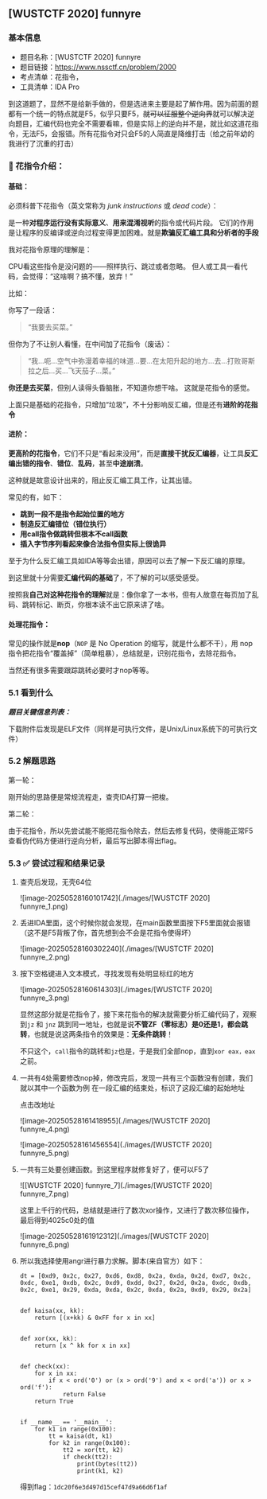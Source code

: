 ## [WUSTCTF 2020] funnyre

### 基本信息

* 题目名称：[WUSTCTF 2020] funnyre
* 题目链接：https://www.nssctf.cn/problem/2000
* 考点清单：花指令，
* 工具清单：IDA Pro

到这道题了，显然不是给新手做的，但是选进来主要是起了解作用。因为前面的题都有一个统一的特点就是F5，似乎只要F5，~~就可以征服整个逆向界~~就可以解决逆向题目，汇编代码也完全不需要看嘛，但是实际上的逆向并不是，就比如这道花指令，无法F5，会报错。所有花指令对只会F5的人简直是降维打击（给之前年幼的我进行了沉重的打击）

### 📌 花指令介绍：

#### 基础：

必须科普下花指令（英文常称为 *junk instructions* 或 *dead code*）：

是一种**对程序运行没有实际意义**、**用来混淆视听**的指令或代码片段。
 它们的作用是让程序的反编译或逆向过程变得更加困难。就是**欺骗反汇编工具和分析者的手段**

我对花指令原理的理解是：

CPU看这些指令是没问题的——照样执行、跳过或者忽略。
 但人或工具一看代码，会觉得：“这啥啊？搞不懂，放弃！”

比如：

你写了一段话：

> “我要去买菜。”

但你为了不让别人看懂，在中间加了花指令（废话）：

> “我...呃...空气中弥漫着幸福的味道...要...在太阳升起的地方...去...打败哥斯拉之后...买...飞天茄子...菜。”

**你还是去买菜**，但别人读得头昏脑胀，不知道你想干啥。
 这就是花指令的感觉。

上面只是基础的花指令，只增加“垃圾”，不十分影响反汇编，但是还有**进阶的花指令**



#### 进阶：

**更高阶的花指令**，它们不只是“看起来没用”，而是**直接干扰反汇编器**，让工具**反汇编出错的指令**、**错位**、**乱码**，甚至**中途崩溃**。

这种就是故意设计出来的，阻止反汇编工具工作，让其出错。

常见的有，如下：

- **跳到一段不是指令起始位置的地方**
- **制造反汇编错位（错位执行）**
- **用call指令做跳转但根本不call函数**
- **插入字节序列看起来像合法指令但实际上很诡异**

至于为什么反汇编工具如IDA等等会出错，原因可以去了解一下反汇编的原理。

到这里就十分需要**汇编代码的基础**了，不了解的可以感受感受。

按照我**自己对这种花指令的理解**就是：像你拿了一本书，但有人故意在每页加了乱码、跳转标记、断页，你根本读不出它原来讲了啥。



#### 处理花指令：

常见的操作就是**nop**（`NOP` 是 No Operation 的缩写，就是什么都不干），用 nop 指令把花指令“覆盖掉”（简单粗暴），总结就是，识别花指令，去除花指令。

当然还有很多需要跟踪跳转必要时才nop等等。



### 5.1 看到什么

***题目关键信息列表：***

下载附件后发现是ELF文件（同样是可执行文件，是Unix/Linux系统下的可执行文件）

### 5.2 解题思路

第一轮：

刚开始的思路便是常规流程走，查壳IDA打算一把梭。

第二轮：

由于花指令，所以先尝试能不能把花指令除去，然后去修复代码，使得能正常F5查看伪代码方便进行逆向分析，最后写出脚本得出flag。

### 5.3 ✅ 尝试过程和结果记录

1. 查壳后发现，无壳64位

   ![image-20250528160101742](./images/[WUSTCTF 2020] funnyre_1.png)

2. 丢进IDA里面，这个时候你就会发现，在main函数里面按下F5里面就会报错（这不是F5背叛了你，首先想到会不会是花指令使得坏）

   ![image-20250528160302240](./images/[WUSTCTF 2020] funnyre_2.png)

3. 按下空格键进入文本模式，寻找发现有处明显标红的地方

   ![image-20250528160614303](./images/[WUSTCTF 2020] funnyre_3.png)

   显然这部分就是花指令了，接下来花指令的解决就需要分析汇编代码了，观察到`jz` 和 `jnz` 跳到同一地址，也就是说**不管ZF（零标志）是0还是1，都会跳转**，也就是说这两条指令的效果是：**无条件跳转**！

   不只这个，`call`指令的跳转和`jz`也是，于是我们全部nop，直到`xor eax，eax`之前。

4. 一共有4处需要修改nop掉，修改完后，发现一共有三个函数没有创建，我们就以其中一个函数为例
   在一段汇编的结束处，标识了这段汇编的起始地址

   点击改地址

   ![image-20250528161418955](./images/[WUSTCTF 2020] funnyre_4.png)

   ![image-20250528161456554](./images/[WUSTCTF 2020] funnyre_5.png)

5. 一共有三处要创建函数。到这里程序就修复好了，便可以F5了

   ![[WUSTCTF 2020] funnyre_7](./images/[WUSTCTF 2020] funnyre_7.png)

   这里上千行的代码，总结就是进行了数次xor操作，又进行了数次移位操作，最后得到4025c0处的值

   ![image-20250528161912312](./images/[WUSTCTF 2020] funnyre_6.png)

6. 所以我选择使用angr进行暴力求解。脚本(来自官方）如下：

   ```
   dt = [0xd9, 0x2c, 0x27, 0xd6, 0xd8, 0x2a, 0xda, 0x2d, 0xd7, 0x2c, 0xdc, 0xe1, 0xdb, 0x2c, 0xd9, 0xdd, 0x27, 0x2d, 0x2a, 0xdc, 0xdb, 0x2c, 0xe1, 0x29, 0xda, 0xda, 0x2c, 0xda, 0x2a, 0xd9, 0x29, 0x2a]
   
   
   def kaisa(xx, kk):
       return [(x+kk) & 0xFF for x in xx]
   
   
   def xor(xx, kk):
       return [x ^ kk for x in xx]
   
   
   def check(xx):
       for x in xx:
           if x < ord('0') or (x > ord('9') and x < ord('a')) or x > ord('f'):
               return False
       return True
   
   
   if __name__ == '__main__':
       for k1 in range(0x100):
           tt = kaisa(dt, k1)
           for k2 in range(0x100):
               tt2 = xor(tt, k2)
               if check(tt2):
                   print(bytes(tt2))
                   print(k1, k2)
   ```

   得到flag：`1dc20f6e3d497d15cef47d9a66d6f1af`